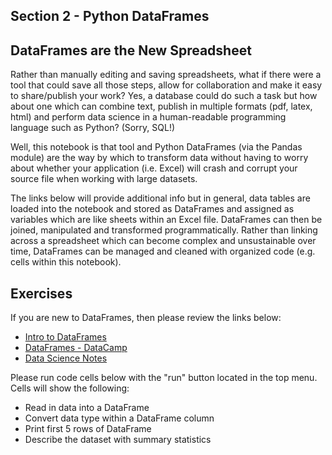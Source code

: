 ## Section 2 - Python DataFrames

## DataFrames are the New Spreadsheet

Rather than manually editing and saving spreadsheets, what if there were a tool that could save all those steps, allow for collaboration and make it easy to share/publish your work? Yes, a database could do such a task but how about one which can combine text, publish in multiple formats (pdf, latex, html) and perform data science in a human-readable programming language such as Python? (Sorry, SQL!)

Well, this notebook is that tool and Python DataFrames (via the Pandas module) are the way by which to transform data without having to worry about whether your application (i.e. Excel) will crash and corrupt your source file when working with large datasets.

The links below will provide additional info but in general, data tables are loaded into the notebook and stored as DataFrames and assigned as variables which are like sheets within an Excel file. DataFrames can then be joined, manipulated and transformed programmatically. Rather than linking across a spreadsheet which can become complex and unsustainable over time, DataFrames can be managed and cleaned with organized code (e.g. cells within this notebook).

## Exercises

If you are new to DataFrames, then please review the links below:

* [Intro to DataFrames](https://databricks.com/glossary/what-are-dataframes)
* [DataFrames - DataCamp](https://www.datacamp.com/community/tutorials/pandas-tutorial-dataframe-python)
* [Data Science Notes](https://chrisalbon.com/)

Please run code cells below with the "run" button located in the top menu. Cells will show the following:

* Read in data into a DataFrame
* Convert data type within a DataFrame column
* Print first 5 rows of DataFrame
* Describe the dataset with summary statistics